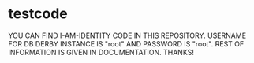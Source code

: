 # testcode
YOU CAN FIND I-AM-IDENTITY CODE IN THIS REPOSITORY.
USERNAME FOR DB DERBY INSTANCE IS "root" AND PASSWORD IS "root".
REST OF INFORMATION IS GIVEN IN DOCUMENTATION.
THANKS!
